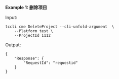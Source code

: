 **Example 1: 删除项目**



Input: 

```
tccli cme DeleteProject --cli-unfold-argument  \
    --Platform test \
    --ProjectId 1112
```

Output: 
```
{
    "Response": {
        "RequestId": "requestid"
    }
}
```

